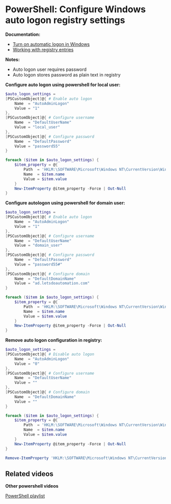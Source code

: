 # PowerShell: Configure Windows auto logon registry settings

<b>Documentation:</b>

* [Turn on automatic logon in Windows](https://learn.microsoft.com/en-us/troubleshoot/windows-server/user-profiles-and-logon/turn-on-automatic-logon)
* [Working with registry entries](https://learn.microsoft.com/en-us/powershell/scripting/samples/working-with-registry-entries?view=powershell-5.1)

<b>Notes:</b>

* Auto logon user requires password
* Auto logon stores password as plain text in registry 

<b>Configure auto logon using powershell for local user:</b>

```powershell
$auto_logon_settings = 
[PSCustomObject]@{ # Enable auto logon
    Name  = "AutoAdminLogon"
    Value = "1"
},
[PSCustomObject]@{ # Configure username
    Name  = "DefaultUserName"
    Value = "local_user"
},
[PSCustomObject]@{ # Configure password
    Name  = "DefaultPassword"
    Value = "password55"
}

foreach ($item in $auto_logon_settings) {
    $item_property = @{
        Path  = 'HKLM:\SOFTWARE\Microsoft\Windows NT\CurrentVersion\Winlogon'
        Name  = $item.name
        Value = $item.value
    }
    New-ItemProperty @item_property -Force | Out-Null
}
```

<b>Configure autologon using powershell for domain user:</b>

```powershell
$auto_logon_settings = 
[PSCustomObject]@{ # Enable auto logon
    Name  = "AutoAdminLogon"
    Value = "1"
},
[PSCustomObject]@{ # Configure username
    Name  = "DefaultUserName"
    Value = "domain_user"
},
[PSCustomObject]@{ # Configure password
    Name  = "DefaultPassword"
    Value = "password55#"
},
[PSCustomObject]@{ # Configure domain
    Name  = "DefaultDomainName"
    Value = "ad.letsdoautomation.com"
}

foreach ($item in $auto_logon_settings) {
    $item_property = @{
        Path  = 'HKLM:\SOFTWARE\Microsoft\Windows NT\CurrentVersion\Winlogon'
        Name  = $item.name
        Value = $item.value
    }
    New-ItemProperty @item_property -Force | Out-Null
}
```

<b>Remove auto logon configuration in registry:</b>

```powershell
$auto_logon_settings = 
[PSCustomObject]@{ # Disable auto logon
    Name  = "AutoAdminLogon"
    Value = "0"
},
[PSCustomObject]@{ # Configure username
    Name  = "DefaultUserName"
    Value = ""
},
[PSCustomObject]@{ # Configure domain
    Name  = "DefaultDomainName"
    Value = ""
}

foreach ($item in $auto_logon_settings) {
    $item_property = @{
        Path  = 'HKLM:\SOFTWARE\Microsoft\Windows NT\CurrentVersion\Winlogon'
        Name  = $item.name
        Value = $item.value
    }
    New-ItemProperty @item_property -Force | Out-Null
}

Remove-ItemProperty 'HKLM:\SOFTWARE\Microsoft\Windows NT\CurrentVersion\Winlogon' -Name "DefaultPassword" -ea SilentlyContinue
```

## Related videos

<b>Other powershell videos</b>

[PowerShell playlist](https://www.youtube.com/playlist?list=PLVncjTDMNQ4RDyVzbV0_kpXCScTMgUw_A)